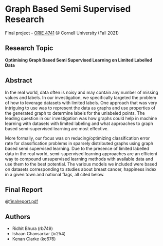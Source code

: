 
# Graph Based Semi Supervised Research

Final project - [ORIE 4741](https://people.orie.cornell.edu/mru8/orie4741/) @ Cornell University (Fall 2021)

## Research Topic
**Optimising Graph Based Semi Supervised Learning on Limited Labelled Data** <br />

## Abstract
In the real world, data often is noisy and may contain any number of missing values and labels. In our investigation, we specifically targeted the problem of how to leverage datasets with limited labels. One approach that was very intriguing to use was to represent the data as graphs and use properties of the generated graph to determine labels for the unlabeled points. The leading question in our investigation was how graphs could help in machine learning with datasets with limited labeling and what approaches to graph based semi-supervised learning are most effective.


More formally, our focus was on reducing/optimizing classification error rate for classification problems in sparsely distributed graphs using graph based semi supervised learning. Due to the presence of limited labelled data in the real world, semi-supervised learning approaches are an efficient way to compound unsupervised learning methods with available data and use them to the best potential. The various models we included were based on datasets corresponding to studies about breast cancer, happiness index in a given town and national flags, all cited below.

## Final Report
@[finalreport.pdf](https://github.com/ridhitbhura/Graph-Based-Semi-Supervised-Research/blob/main/finalreport.pdf)

## Authors
- Ridhit Bhura (rb749)
- Ishaan Chansarkar (ic254)
- Kenan Clarke (kc676)
